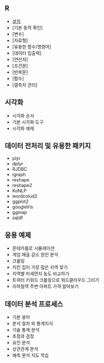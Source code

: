 ## R

- [설치](./R.md#11-설치)
- [기본 동작 확인]
- [변수]
- [자료형]
- [유용한 함수/명령어]
- [데이터 입출력]
- [연산자]
- [조건문]
- [반복문]
- [함수]
- [결측치 관리]

## 시각화

- 시각화 순서
- 기본 시각화 도구
- 시각화 예제

## 데이터 전처리 및 유용한 패키지

- plyr
- dplyr
- RJDBC
- igraph
- reshape
- reshape2
- KoNLP
- wordcolud2
- ggplot2
- googleVis
- ggmap
- sqldf

## 응용 예제

- 몬테카를로 시뮬레이션
- 게임 매출 감소 원인 분석
- 크롤링
- 치킨 집이 가장 많은 지역 찾기
- 지역별 미세먼지 농도 비교하기
- 트위터 키워드 크롤링으로 워드클라우드 그리기
- 지하철역 주변 아파트 가격 알아보기

## 데이터 분석 프로세스

- 기본 용어
- 분석 절차 와 통계지식
- 기술 통계 분석
- 추정과 검정
- 요인 분석
- 상관관계 분석
- 예측 분석 지도 학습


